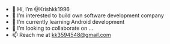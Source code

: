 - 👋 Hi, I’m @Krishkk1996
- 👀 I’m interested to build own software development company
- 🌱 I’m currently learning Android development
- 💞️ I’m looking to collaborate on ...
- 📫 Reach me at kk3594548@gmail.com

<!---
Krishkk1996/Krishkk1996 is a ✨ special ✨ repository because its `README.md` (this file) appears on your GitHub profile.
You can click the Preview link to take a look at your changes.
--->
